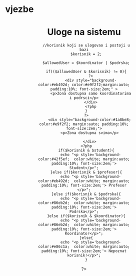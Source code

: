 # vjezbe<html lang="en">
<head>
    <meta charset="UTF-8">
    <meta name="viewport" content="width=device-width, initial-scale=1.0">
    <meta http-equiv="X-UA-Compatible" content="ie=edge">
    <title>Pristup stranici</title>
</head>
<body>
  
<div id= "wrapper" style="width: 60%; margin:auto;text-align:center;">
   <h1>Uloge na sistemu</h1>
   <?php
      //uloge definisane u bazi
      $student = 1;
      $profesor = 2;
      $koordinator = 4;
      $podrska = 8;

      //korisnik koji se ulogovao i postoji u bazi
      $korisnik = 2;

      $allowedUser = $koordinator | $podrska;

      if(($allowedUser & $korisnik) != 0){
          ?>
          <div style="background-color:#eb492d; color:#e9f2f2;margin:auto; padding:10%; font-size:2em;" >
          <p>Zona dostupna samo koordinatorima i podrsci</p>
          </div>
          <?php
      }
      ?>
         <div style="background-color:#1a8be8; color:#e9f2f2; margin:auto; padding:10%; font-size:2em;">
         <p>Zona dostupna svima</p>

         </div>
      <?php
      if($korisnik & $student){
          echo "<p style='background-color:#42f5ef;  color:white; margin:auto; padding:10%; font-size:2em;'> Student</p>";
      }else if($korisnik & $profesor){
          echo "<p style='background-color:#eb492d;  color:white; margin:auto; padding:10%; font-size:2em;'> Profesor </p>";
      }else if($korisnik & $podrska){
          echo "<p style='background-color:#86eb2d;  color:white; margin:auto; padding:10%; font-size:2em;'> Podrska</p>";
      }else if($korisnik & $koordinator){
          echo "<p style='background-color:#86eb2d;  color:white; margin:auto; padding:10%; font-size:2em;'> Koordinator</p>";
      }else{
          echo "<p style='background-color:#e86c1a;  color:white; margin:auto; padding:10%; font-size:2em;'> Nepoznat korisnik!</p>";
      }
   ?>
   </div> 
</body>
</html>
